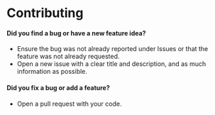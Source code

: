 # Contributing
#### Did you find a bug or have a new feature idea?
* Ensure the bug was not already reported under Issues or that the feature was not already requested.
* Open a new issue with a clear title and description, and as much information as possible.

#### Did you fix a bug or add a feature?
* Open a pull request with your code.
